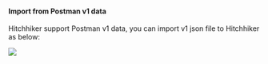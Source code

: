 #### Import from Postman v1 data

Hitchhiker support Postman v1 data, you can import v1 json file to Hitchhiker as below:

![](https://raw.githubusercontent.com/brookshi/images/master/Hitchhiker/import_postman_v1.gif)
